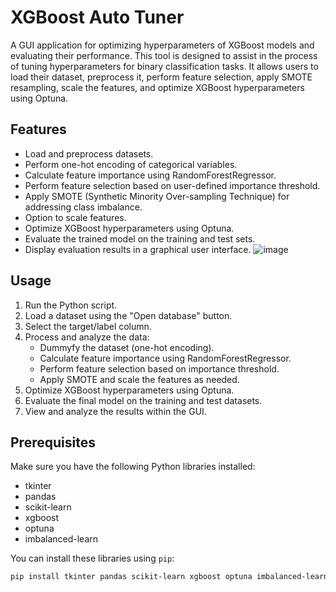 # XGBoost Auto Tuner

A GUI application for optimizing hyperparameters of XGBoost models and evaluating their performance. This tool is designed to assist in the process of tuning hyperparameters for binary classification tasks. It allows users to load their dataset, preprocess it, perform feature selection, apply SMOTE resampling, scale the features, and optimize XGBoost hyperparameters using Optuna.

## Features

- Load and preprocess datasets.
- Perform one-hot encoding of categorical variables.
- Calculate feature importance using RandomForestRegressor.
- Perform feature selection based on user-defined importance threshold.
- Apply SMOTE (Synthetic Minority Over-sampling Technique) for addressing class imbalance.
- Option to scale features.
- Optimize XGBoost hyperparameters using Optuna.
- Evaluate the trained model on the training and test sets.
- Display evaluation results in a graphical user interface.
![image](https://github.com/JeroenKreuk/gui_xgboost_auto_tuning/assets/85551796/81acf7bd-5f96-426a-a3e6-4f61bd69a9c5)

## Usage

1. Run the Python script.
2. Load a dataset using the "Open database" button.
3. Select the target/label column.
4. Process and analyze the data:
   - Dummyfy the dataset (one-hot encoding).
   - Calculate feature importance using RandomForestRegressor.
   - Perform feature selection based on importance threshold.
   - Apply SMOTE and scale the features as needed.
5. Optimize XGBoost hyperparameters using Optuna.
6. Evaluate the final model on the training and test datasets.
7. View and analyze the results within the GUI.

## Prerequisites

Make sure you have the following Python libraries installed:

- tkinter
- pandas
- scikit-learn
- xgboost
- optuna
- imbalanced-learn

You can install these libraries using `pip`:

```bash
pip install tkinter pandas scikit-learn xgboost optuna imbalanced-learn

